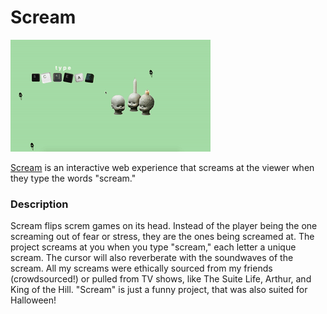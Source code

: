 # Scream 

![demo](https://github.com/komdy/iml300/blob/main/scream.gif)

[Scream](https://editor.p5js.org/mendykon/sketches/n4fymCdI0) is an interactive web experience that screams at the viewer when they type the words "scream."

### Description

Scream flips screm games on its head. Instead of the player being the one screaming out of fear or stress, they are the ones being screamed at. The project screams at you when you type "scream," each letter a unique scream. The cursor will also reverberate with the soundwaves of the scream. All  my screams were ethically sourced from my friends (crowdsourced!) or pulled from TV shows, like The Suite Life, Arthur, and King of the Hill. "Scream" is just a funny project, that was also suited for Halloween! 


